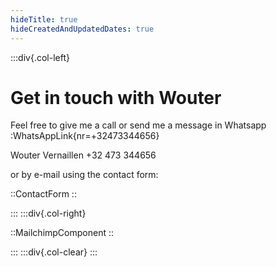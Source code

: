 ```yaml
---
hideTitle: true
hideCreatedAndUpdatedDates: true
---
```

:::div{.col-left}

# Get in touch with Wouter

Feel free to give me a call or send me a message in Whatsapp :WhatsAppLink{nr=+32473344656}

Wouter Vernaillen
+32 473 344656

or by e-mail using the contact form:

::ContactForm
::

:::
:::div{.col-right}

::MailchimpComponent
::

:::
:::div{.col-clear}
:::